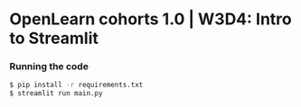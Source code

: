 # OpenLearn cohorts 1.0 | W3D4: Intro to Streamlit
### Running the code
```bash
$ pip install -r requirements.txt
$ streamlit run main.py
```
